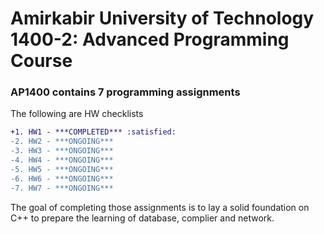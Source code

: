 #  Amirkabir University of Technology 1400-2: Advanced Programming Course

### AP1400 contains 7 programming assignments 

The following are HW checklists

```diff
+1. HW1 - ***COMPLETED*** :satisfied:
-2. HW2 - ***ONGOING*** 
-3. HW3 - ***ONGOING*** 
-4. HW4 - ***ONGOING*** 
-5. HW5 - ***ONGOING*** 
-6. HW6 - ***ONGOING*** 
-7. HW7 - ***ONGOING*** 
```
The goal of completing those assignments is to lay a solid foundation on C++ to prepare the learning of database, complier and network.